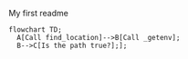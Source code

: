 My first readme

```mermaid
flowchart TD;
  A[Call find_location]-->B[Call _getenv];
  B-->C[Is the path true?];];
